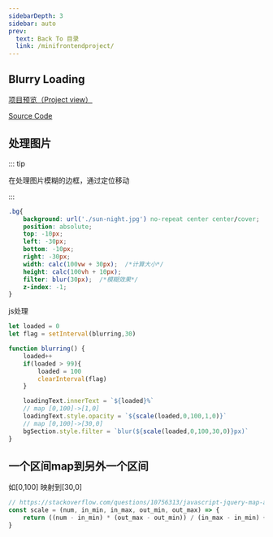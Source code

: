 ```yaml
---
sidebarDepth: 3
sidebar: auto
prev:
  text: Back To 目录
  link: /minifrontendproject/
---
```




## Blurry Loading

[项目预览（Project view）](https://q10viking.github.io/Mini-FrontEnd-project/22%20Blurry%20Loading/)

[Source Code](https://github.com/Q10Viking/Mini-FrontEnd-project/tree/main/22%20Blurry%20Loading)

<common-progresson-snippet src="https://q10viking.github.io/Mini-FrontEnd-project/22%20Blurry%20Loading/"/>

## 处理图片

::: tip

在处理图片模糊的边框，通过定位移动

:::

```css
.bg{
    background: url('./sun-night.jpg') no-repeat center center/cover;
    position: absolute;
    top: -10px;
    left: -30px;
    bottom: -10px;
    right: -30px;
    width: calc(100vw + 30px);  /*计算大小*/
    height: calc(100vh + 10px);
    filter: blur(30px);  /*模糊效果*/
    z-index: -1;
}
```

js处理

```js
let loaded = 0
let flag = setInterval(blurring,30)

function blurring() {
    loaded++
    if(loaded > 99){
        loaded = 100
        clearInterval(flag)
    }

    loadingText.innerText = `${loaded}%`
    // map [0,100]->[1,0]
    loadingText.style.opacity = `${scale(loaded,0,100,1,0)}`
    // map [0,100]->[30,0]
    bgSection.style.filter = `blur(${scale(loaded,0,100,30,0)}px)`
}
```



## 一个区间map到另外一个区间

如[0,100] 映射到[30,0]

```js
// https://stackoverflow.com/questions/10756313/javascript-jquery-map-a-range-of-numbers-to-another-range-of-numbers
const scale = (num, in_min, in_max, out_min, out_max) => {
    return ((num - in_min) * (out_max - out_min)) / (in_max - in_min) + out_min
}
```

